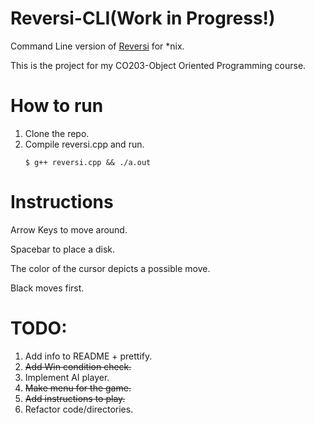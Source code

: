 # Reversi-CLI(Work in Progress!)
Command Line version of [Reversi](https://en.wikipedia.org/wiki/Reversi) for *nix.

This is the project for my CO203-Object Oriented Programming course.


# How to run
1. Clone the repo.
2. Compile reversi.cpp and run.
   ```
   $ g++ reversi.cpp && ./a.out
   ```

# Instructions
Arrow Keys to move around.

Spacebar to place a disk.

The color of the cursor depicts a possible move.

Black moves first.


# TODO:
1. Add info to README + prettify.
2. ~~Add Win condition check.~~ 
3. Implement AI player.
4. ~~Make menu for the game.~~
5. ~~Add instructions to play.~~ 
5. Refactor code/directories.
